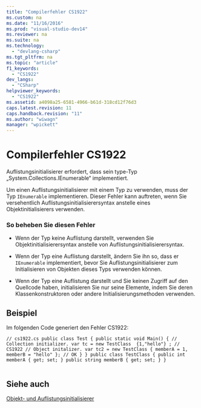 ```yaml
---
title: "Compilerfehler CS1922"
ms.custom: na
ms.date: "11/16/2016"
ms.prod: "visual-studio-dev14"
ms.reviewer: na
ms.suite: na
ms.technology: 
  - "devlang-csharp"
ms.tgt_pltfrm: na
ms.topic: "article"
f1_keywords: 
  - "CS1922"
dev_langs: 
  - "CSharp"
helpviewer_keywords: 
  - "CS1922"
ms.assetid: a4098a25-6581-4966-b61d-318cd12f76d3
caps.latest.revision: 11
caps.handback.revision: "11"
ms.author: "wiwagn"
manager: "wpickett"
---
```

# Compilerfehler CS1922
Auflistungsinitialisierer erfordert, dass sein type\-Typ „System.Collections.IEnumerable“ implementiert.  
  
 Um einen Auflistungsinitialisierer mit einem Typ zu verwenden, muss der Typ `IEnumerable` implementieren. Dieser Fehler kann auftreten, wenn Sie versehentlich Auflistungsinitialisierersyntax anstelle eines Objektinitialisierers verwenden.  
  
### So beheben Sie diesen Fehler  
  
-   Wenn der Typ keine Auflistung darstellt, verwenden Sie Objektinitialisierersyntax anstelle von Auflistungsinitialisierersyntax.  
  
-   Wenn der Typ eine Auflistung darstellt, ändern Sie ihn so, dass er `IEnumerable` implementiert, bevor Sie Auflistungsinitialisierer zum Initialisieren von Objekten dieses Typs verwenden können.  
  
-   Wenn der Typ eine Auflistung darstellt und Sie keinen Zugriff auf den Quellcode haben, initialisieren Sie nur seine Elemente, indem Sie deren Klassenkonstruktoren oder andere Initialisierungsmethoden verwenden.  
  
## Beispiel  
 Im folgenden Code generiert den Fehler CS1922:  
  
```  
// cs1922.cs public class Test { public static void Main() { // Collection initializer. var tc = new TestClass  {1,"hello"} ; // CS1922 // Object initalizer. var tc2 = new TestClass { memberA = 1, memberB = "hello" }; // OK } } public class TestClass { public int memberA { get; set; } public string memberB { get; set; } }  
  
```  
  
## Siehe auch  
 [Objekt\- und Auflistungsinitialisierer](../Topic/Object%20and%20Collection%20Initializers%20\(C%23%20Programming%20Guide\).md)